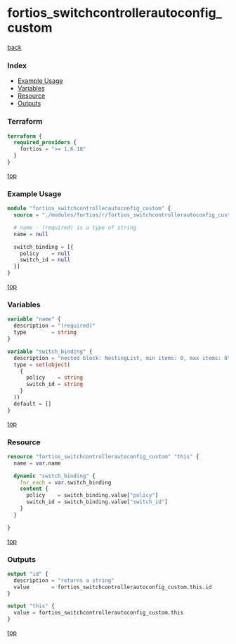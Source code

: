 # fortios_switchcontrollerautoconfig_custom

[back](../fortios.md)

### Index

- [Example Usage](#example-usage)
- [Variables](#variables)
- [Resource](#resource)
- [Outputs](#outputs)

### Terraform

```terraform
terraform {
  required_providers {
    fortios = ">= 1.6.18"
  }
}
```

[top](#index)

### Example Usage

```terraform
module "fortios_switchcontrollerautoconfig_custom" {
  source = "./modules/fortios/r/fortios_switchcontrollerautoconfig_custom"

  # name - (required) is a type of string
  name = null

  switch_binding = [{
    policy    = null
    switch_id = null
  }]
}
```

[top](#index)

### Variables

```terraform
variable "name" {
  description = "(required)"
  type        = string
}

variable "switch_binding" {
  description = "nested block: NestingList, min items: 0, max items: 0"
  type = set(object(
    {
      policy    = string
      switch_id = string
    }
  ))
  default = []
}
```

[top](#index)

### Resource

```terraform
resource "fortios_switchcontrollerautoconfig_custom" "this" {
  name = var.name

  dynamic "switch_binding" {
    for_each = var.switch_binding
    content {
      policy    = switch_binding.value["policy"]
      switch_id = switch_binding.value["switch_id"]
    }
  }

}
```

[top](#index)

### Outputs

```terraform
output "id" {
  description = "returns a string"
  value       = fortios_switchcontrollerautoconfig_custom.this.id
}

output "this" {
  value = fortios_switchcontrollerautoconfig_custom.this
}
```

[top](#index)